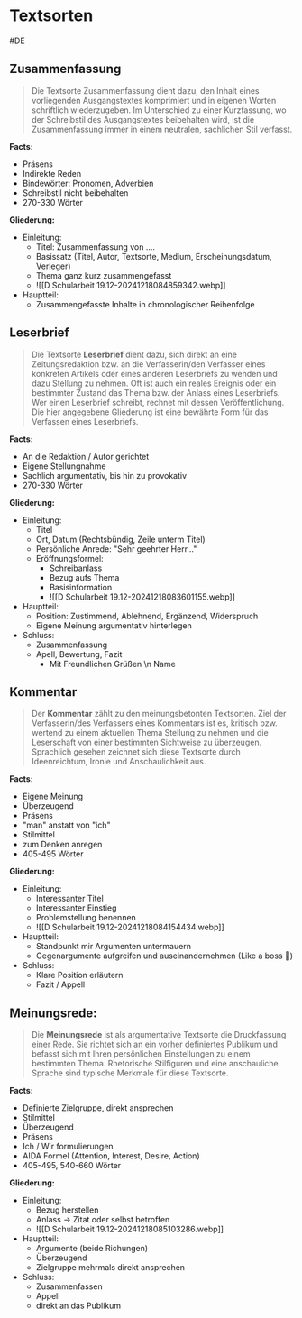# Textsorten
#DE 

## **Zusammenfassung**

> Die Textsorte Zusammenfassung dient dazu, den Inhalt eines vorliegenden Ausgangstextes komprimiert und in eigenen Worten schriftlich wiederzugeben. Im Unterschied zu einer Kurzfassung, wo der Schreibstil des Ausgangstextes beibehalten wird, ist die Zusammenfassung immer in einem neutralen, sachlichen Stil verfasst.

**Facts:**
- Präsens
- Indirekte Reden
- Bindewörter: Pronomen, Adverbien
- Schreibstil nicht beibehalten
- 270-330 Wörter

**Gliederung:**
- Einleitung:
	- Titel: Zusammenfassung von ....
	- Basissatz (Titel, Autor, Textsorte, Medium, Erscheinungsdatum, Verleger)
	- Thema ganz kurz zusammengefasst
	- ![[D Schularbeit 19.12-20241218084859342.webp]]
- Hauptteil:
	- Zusammengefasste Inhalte in chronologischer Reihenfolge

## **Leserbrief**

>Die Textsorte **Leserbrief** dient dazu, sich direkt an eine Zeitungsredaktion bzw. an die Verfasserin/den Verfasser eines konkreten Artikels oder eines anderen Leserbriefs zu wenden und dazu Stellung zu nehmen. Oft ist auch ein reales Ereignis oder ein bestimmter Zustand das Thema bzw. der Anlass eines Leserbriefs. Wer einen Leserbrief schreibt, rechnet mit dessen Veröffentlichung. Die hier angegebene Gliederung ist eine bewährte Form für das Verfassen eines Leserbriefs.

**Facts:**
- An die Redaktion / Autor gerichtet
- Eigene Stellungnahme
- Sachlich argumentativ, bis hin zu provokativ
- 270-330 Wörter

**Gliederung:**
- Einleitung:
	- Titel
	- Ort, Datum (Rechtsbündig, Zeile unterm Titel)
	- Persönliche Anrede: "Sehr geehrter Herr..."
	- Eröffnungsformel:
		- Schreibanlass
		- Bezug aufs Thema
		- Basisinformation
		- ![[D Schularbeit 19.12-20241218083601155.webp]]
- Hauptteil:
	- Position: Zustimmend, Ablehnend, Ergänzend, Widerspruch
	- Eigene Meinung argumentativ hinterlegen
- Schluss:
	- Zusammenfassung
	- Apell, Bewertung, Fazit
		- Mit Freundlichen Grüßen \n Name

## **Kommentar**

>Der **Kommentar** zählt zu den meinungsbetonten Textsorten. Ziel der Verfasserin/des Verfassers eines Kommentars ist es, kritisch bzw. wertend zu einem aktuellen Thema Stellung zu nehmen und die Leserschaft von einer bestimmten Sichtweise zu überzeugen. Sprachlich gesehen zeichnet sich diese Textsorte durch Ideenreichtum, Ironie und Anschaulichkeit aus.

**Facts:**
- Eigene Meinung
- Überzeugend
- Präsens
- "man" anstatt von "ich"
- Stilmittel
- zum Denken anregen
- 405-495 Wörter

**Gliederung:**
- Einleitung:
	- Interessanter Titel
	- Interessanter Einstieg
	- Problemstellung benennen
	- ![[D Schularbeit 19.12-20241218084154434.webp]]
- Hauptteil:
	- Standpunkt mir Argumenten untermauern
	- Gegenargumente aufgreifen und auseinandernehmen (Like a boss 🍻)
- Schluss:
	- Klare Position erläutern
	- Fazit / Appell

## **Meinungsrede:**

>Die **Meinungsrede** ist  als argumentative Textsorte die Druckfassung einer Rede. Sie richtet sich an ein vorher definiertes Publikum und befasst sich mit Ihren persönlichen Einstellungen zu einem bestimmten Thema. Rhetorische Stilfiguren und eine anschauliche Sprache sind typische Merkmale für diese Textsorte.

**Facts:**
- Definierte Zielgruppe, direkt ansprechen
- Stilmittel
- Überzeugend
- Präsens
- Ich / Wir formulierungen
- AIDA Formel (Attention, Interest, Desire, Action)
- 405-495, 540-660 Wörter

**Gliederung:**
- Einleitung:
	- Bezug herstellen
	- Anlass -> Zitat oder selbst betroffen
	- ![[D Schularbeit 19.12-20241218085103286.webp]]
- Hauptteil:
	- Argumente (beide Richungen)
	- Überzeugend
	- Zielgruppe mehrmals direkt ansprechen
- Schluss:
	- Zusammenfassen
	- Appell
	- direkt an das Publikum